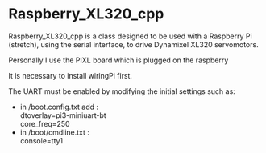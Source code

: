 # Raspberry_XL320_cpp
Raspberry_XL320_cpp is a class designed to be used with a Raspberry Pi (stretch), using the serial interface, to drive Dynamixel XL320 servomotors.

Personally I use the PIXL board which is plugged on the raspberry

It is necessary to install wiringPi first.

The UART must be enabled by modifying the initial settings such as:
- in /boot.config.txt add : <br>
    dtoverlay=pi3-miniuart-bt <br>
    core_freq=250
- in /boot/cmdline.txt : <br>
    console=tty1


